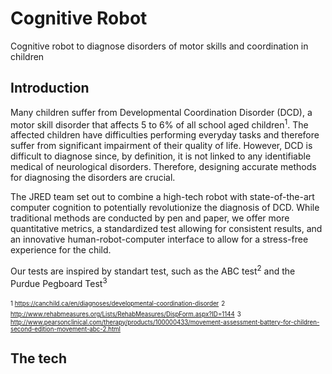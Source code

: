 # Cognitive Robot

Cognitive robot to diagnose disorders of motor skills and coordination in children

## Introduction
Many children suffer from Developmental Coordination Disorder (DCD), a motor skill disorder that affects 5 to 6% of all school aged children<sup>1</sup>. The affected children have difficulties performing everyday tasks and therefore suffer from significant impairment of their quality of life. However, DCD is difficult to diagnose since, by definition, it is not linked to any identifiable medical of neurological disorders. Therefore, designing accurate methods for diagnosing the disorders are crucial.

The JRED team set out to combine a high-tech robot with state-of-the-art computer cognition to potentially revolutionize the diagnosis of DCD. While traditional methods are conducted by pen and paper, we offer more quantitative metrics, a standardized test allowing for consistent results, and an innovative human-robot-computer interface to allow for a stress-free experience for the child.

Our tests are inspired by standart test, such as the ABC test<sup>2</sup> and the Purdue Pegboard Test<sup>3</sup>

<sub><sup>1 https://canchild.ca/en/diagnoses/developmental-coordination-disorder</sup></sub>
<sub><sup>2 http://www.rehabmeasures.org/Lists/RehabMeasures/DispForm.aspx?ID=1144</sup></sub>
<sub><sup>3 http://www.pearsonclinical.com/therapy/products/100000433/movement-assessment-battery-for-children-second-edition-movement-abc-2.html</sup></sub>

## The tech



